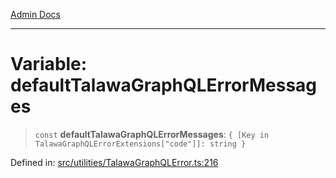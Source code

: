 [Admin Docs](/)

***

# Variable: defaultTalawaGraphQLErrorMessages

> `const` **defaultTalawaGraphQLErrorMessages**: `{ [Key in TalawaGraphQLErrorExtensions["code"]]: string }`

Defined in: [src/utilities/TalawaGraphQLError.ts:216](https://github.com/Sourya07/talawa-api/blob/583d62db9438de398bb9012a4a2617e2cb268b08/src/utilities/TalawaGraphQLError.ts#L216)
